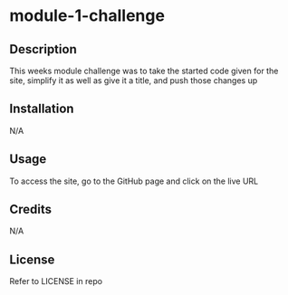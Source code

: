 # module-1-challenge

## Description

This weeks module challenge was to take the started code given for the site, simplify it as well as give it a title, and push those changes up

## Installation

N/A

## Usage

To access the site, go to the GitHub page and click on the live URL

## Credits

N/A

## License

Refer to LICENSE in repo
